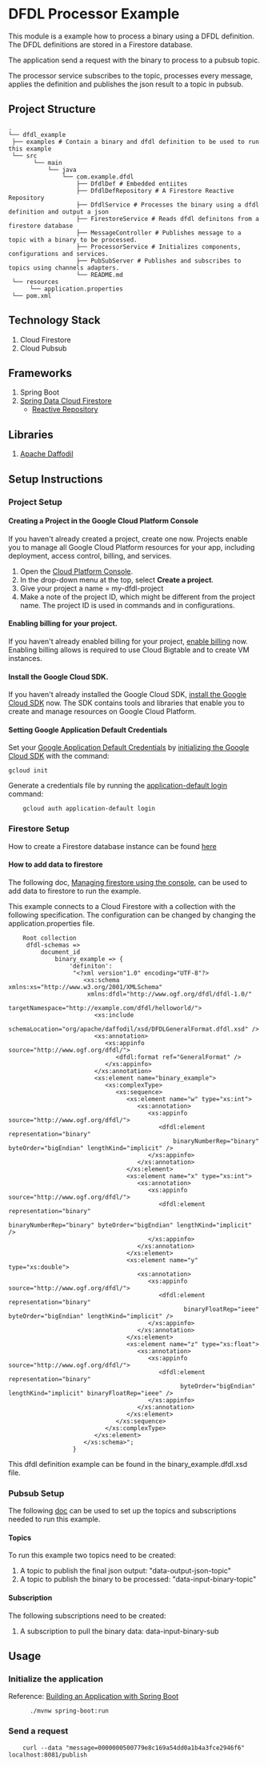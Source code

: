 # DFDL Processor Example
This module is a example how to process a binary using a DFDL definition.
The DFDL definitions are stored in a Firestore database.

The application send a request with the binary to process to a pubsub topic.

The processor service subscribes to the topic, processes every message,
applies the definition and publishes the json result to a topic in pubsub.

## Project Structure

```
.
└── dfdl_example
 ├── examples # Contain a binary and dfdl definition to be used to run this example
 └── src
       └── main
           └── java
               └── com.example.dfdl
                   ├── DfdlDef # Embedded entiites
                   ├── DfdlDefRepository # A Firestore Reactive Repository
                   ├── DfdlService # Processes the binary using a dfdl definition and output a json
                   ├── FirestoreService # Reads dfdl definitons from a firestore database
                   ├── MessageController # Publishes message to a topic with a binary to be processed.
                   ├── ProcessorService # Initializes components, configurations and services.
                   ├── PubSubServer # Publishes and subscribes to topics using channels adapters.
                   └── README.md
 └── resources
      └── application.properties
 └── pom.xml
```

## Technology Stack
1. Cloud Firestore
2. Cloud Pubsub

## Frameworks
1. Spring Boot
2. [Spring Data Cloud Firestore](https://docs.spring.io/spring-cloud-gcp/docs/current/reference/html/firestore.html)
   * [Reactive Repository](https://docs.spring.io/spring-cloud-gcp/docs/current/reference/html/firestore.html#_reactive_repositories)

## Libraries
1. [Apache Daffodil](https://daffodil.apache.org/)

## Setup Instructions
### Project Setup
#### Creating a Project in the Google Cloud Platform Console

If you haven't already created a project, create one now. Projects enable you to
manage all Google Cloud Platform resources for your app, including deployment,
access control, billing, and services.

1. Open the [Cloud Platform Console][cloud-console].
1. In the drop-down menu at the top, select **Create a project**.
1. Give your project a name = my-dfdl-project
1. Make a note of the project ID, which might be different from the project
   name. The project ID is used in commands and in configurations.

[cloud-console]: https://console.cloud.google.com/

#### Enabling billing for your project.

If you haven't already enabled billing for your project, [enable
billing][enable-billing] now.  Enabling billing allows is required to use Cloud Bigtable
and to create VM instances.

[enable-billing]: https://console.cloud.google.com/project/_/settings

#### Install the Google Cloud SDK.

If you haven't already installed the Google Cloud SDK, [install the Google
Cloud SDK][cloud-sdk] now. The SDK contains tools and libraries that enable you
to create and manage resources on Google Cloud Platform.

[cloud-sdk]: https://cloud.google.com/sdk/

#### Setting Google Application Default Credentials

Set your [Google Application Default
Credentials][application-default-credentials] by [initializing the Google Cloud
SDK][cloud-sdk-init] with the command:

```
gcloud init
```
Generate a credentials file by running the
[application-default login](https://cloud.google.com/sdk/gcloud/reference/auth/application-default/login) command:
   
```
    gcloud auth application-default login
```

[cloud-sdk-init]: https://cloud.google.com/sdk/docs/initializing
[application-default-credentials]: https://developers.google.com/identity/protocols/application-default-credentials

### Firestore Setup
How to create a Firestore database instance can be found [here](https://cloud.google.com/firestore/docs/quickstart-servers#create_a_in_native_mode_database) 

#### How to add data to firestore
The following doc, [Managing firestore using the console](https://cloud.google.com/firestore/docs/using-console),
can be used to add data to firestore to run the example.

This example connects to a Cloud Firestore with a collection with the
following specification.
The configuration can be changed by changing the application.properties file.
```
    Root collection
     dfdl-schemas =>
         document_id
             binary_example => {
                 'definiton':
                  "<?xml version"1.0" encoding="UTF-8"?>
                     <xs:schema xmlns:xs="http://www.w3.org/2001/XMLSchema"
                      xmlns:dfdl="http://www.ogf.org/dfdl/dfdl-1.0/"
                      targetNamespace="http://example.com/dfdl/helloworld/">
                        <xs:include
                      schemaLocation="org/apache/daffodil/xsd/DFDLGeneralFormat.dfdl.xsd" />
                        <xs:annotation>
                           <xs:appinfo source="http://www.ogf.org/dfdl/">
                              <dfdl:format ref="GeneralFormat" />
                           </xs:appinfo>
                        </xs:annotation>
                        <xs:element name="binary_example">
                           <xs:complexType>
                              <xs:sequence>
                                 <xs:element name="w" type="xs:int">
                                    <xs:annotation>
                                       <xs:appinfo source="http://www.ogf.org/dfdl/">
                                          <dfdl:element representation="binary"
                                              binaryNumberRep="binary" byteOrder="bigEndian" lengthKind="implicit" />
                                       </xs:appinfo>
                                    </xs:annotation>
                                 </xs:element>
                                 <xs:element name="x" type="xs:int">
                                    <xs:annotation>
                                       <xs:appinfo source="http://www.ogf.org/dfdl/">
                                          <dfdl:element representation="binary"
                                                binaryNumberRep="binary" byteOrder="bigEndian" lengthKind="implicit" />
                                       </xs:appinfo>
                                    </xs:annotation>
                                 </xs:element>
                                 <xs:element name="y" type="xs:double">
                                    <xs:annotation>
                                       <xs:appinfo source="http://www.ogf.org/dfdl/">
                                          <dfdl:element representation="binary"
                                                 binaryFloatRep="ieee" byteOrder="bigEndian" lengthKind="implicit" />
                                       </xs:appinfo>
                                    </xs:annotation>
                                 </xs:element>
                                 <xs:element name="z" type="xs:float">
                                    <xs:annotation>
                                       <xs:appinfo source="http://www.ogf.org/dfdl/">
                                          <dfdl:element representation="binary"
                                                byteOrder="bigEndian" lengthKind="implicit" binaryFloatRep="ieee" />
                                       </xs:appinfo>
                                    </xs:annotation>
                                 </xs:element>
                              </xs:sequence>
                           </xs:complexType>
                        </xs:element>
                     </xs:schema>";
                  }
```
This dfdl definition example can be found in the binary_example.dfdl.xsd file.

### Pubsub Setup
The following [doc](https://cloud.google.com/pubsub/docs/quickstart-console)
can be used to set up the topics and subscriptions needed to run this example.

#### Topics
To run this example two topics need to be created:
1. A topic to publish the final json output: "data-output-json-topic"
2. A topic to publish the binary to be processed: "data-input-binary-topic"

#### Subscription
The following subscriptions need to be created:
1. A subscription to pull the binary data: data-input-binary-sub

## Usage
### Initialize the application
Reference: [Building an Application with Spring Boot](https://spring.io/guides/gs/spring-boot/)
```
      ./mvnw spring-boot:run
```
### Send a request
```
    curl --data "message=0000000500779e8c169a54dd0a1b4a3fce2946f6" localhost:8081/publish
```